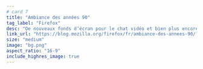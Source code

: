 ```yaml
---
# card 7
title: "Ambiance des années 90"
tag_label: "Firefox"
desc: "De nouveaux fonds d’écran pour le chat vidéo et bien plus encore"
link_url: "https://blog.mozilla.org/firefox/fr/ambiance-des-annees-90/?utm_source=www.mozilla.org&utm_medium=referral&utm_campaign=homepage&utm_content=card"
size: "medium"
image: "bg.png"
aspect_ratio: "16-9"
include_highres_image: true
---
```

